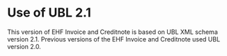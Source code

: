 # Use of UBL 2.1

This version of EHF Invoice and Creditnote is based on UBL XML schema version 2.1.  Previous versions of the EHF Invoice and Creditnote used UBL version 2.0.
